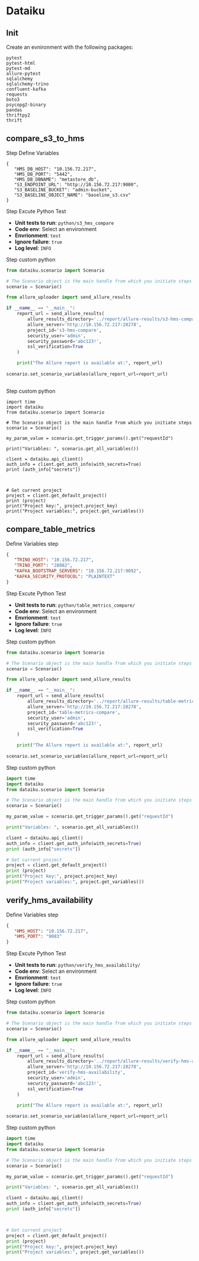 # Dataiku

## Init

Create an evnironment with the following packages:

```
pytest
pytest-html
pytest-md
allure-pytest
sqlalchemy
sqlalchemy-trino
confluent-kafka
requests
boto3
psycopg2-binary
pandas
thriftpy2
thrift
```

## compare\_s3_to\_hms

Step Define Variables

```
{
   "HMS_DB_HOST": "10.156.72.217",
   "HMS_DB_PORT": "5442",
   "HMS_DB_DBNAME": "metastore_db",
   "S3_ENDPOINT_URL": "http://10.156.72.217:9000",
   "S3_BASELINE_BUCKET": "admin-bucket",
   "S3_BASELINE_OBJECT_NAME": "baseline_s3.csv"
}
```

Step Excute Python Test 

 * **Unit tests to run**: `python/s3_hms_compare`
 * **Code env**: Select an environment
 * **Envrionment**: `test`
 * **Ignore failure**: `true`
 * **Log level**: `INFO`


Step custom python

```python
from dataiku.scenario import Scenario

# The Scenario object is the main handle from which you initiate steps
scenario = Scenario()

from allure_uploader import send_allure_results

if __name__ == "__main__":
    report_url = send_allure_results(
        allure_results_directory='../report/allure-results/s3-hms-compare',
        allure_server='http://10.156.72.217:28278',
        project_id='s3-hms-compare',
        security_user='admin',
        security_password='abc123!',
        ssl_verification=True
    )

    print("The Allure report is available at:", report_url)
    
scenario.set_scenario_variables(allure_report_url=report_url)
    
```

Step custom python

```
import time
import dataiku
from dataiku.scenario import Scenario

# The Scenario object is the main handle from which you initiate steps
scenario = Scenario()

my_param_value = scenario.get_trigger_params().get("requestId")

print("Variables: ", scenario.get_all_variables())

client = dataiku.api_client()
auth_info = client.get_auth_info(with_secrets=True)
print (auth_info["secrets"])



# Get current project
project = client.get_default_project()
print (project)
print("Project key:", project.project_key)
print("Project variables:", project.get_variables())
```

## compare\_table\_metrics

Define Variables step

```json
{
   "TRINO_HOST": "10.156.72.217",
   "TRINO_PORT": "28082",
   "KAFKA_BOOTSTRAP_SERVERS": "10.156.72.217:9092",
   "KAFKA_SECURITY_PROTOCOL": "PLAINTEXT"
}
```

Step Excute Python Test 

 * **Unit tests to run**: `python/table_metrics_compare/`
 * **Code env**: Select an environment
 * **Envrionment**: `test`
 * **Ignore failure**: `true`
 * **Log level**: `INFO`


Step custom python

```python
from dataiku.scenario import Scenario

# The Scenario object is the main handle from which you initiate steps
scenario = Scenario()

from allure_uploader import send_allure_results

if __name__ == "__main__":
    report_url = send_allure_results(
        allure_results_directory='../report/allure-results/table-metrics-compare',
        allure_server='http://10.156.72.217:28278',
        project_id='table-metrics-compare',
        security_user='admin',
        security_password='abc123!',
        ssl_verification=True
    )

    print("The Allure report is available at:", report_url)
    
scenario.set_scenario_variables(allure_report_url=report_url)
```

Step custom python

```python
import time
import dataiku
from dataiku.scenario import Scenario

# The Scenario object is the main handle from which you initiate steps
scenario = Scenario()

my_param_value = scenario.get_trigger_params().get("requestId")

print("Variables: ", scenario.get_all_variables())

client = dataiku.api_client()
auth_info = client.get_auth_info(with_secrets=True)
print (auth_info["secrets"])

# Get current project
project = client.get_default_project()
print (project)
print("Project key:", project.project_key)
print("Project variables:", project.get_variables())
```

## verify\_hms\_availability

Define Variables step

```json
{
   "HMS_HOST": "10.156.72.217",
   "HMS_PORT": "9083"
}
```

Step Excute Python Test 

 * **Unit tests to run**: `python/verify_hms_availability/`
 * **Code env**: Select an environment
 * **Envrionment**: `test`
 * **Ignore failure**: `true`
 * **Log level**: `INFO`


Step custom python

```python
from dataiku.scenario import Scenario

# The Scenario object is the main handle from which you initiate steps
scenario = Scenario()

from allure_uploader import send_allure_results

if __name__ == "__main__":
    report_url = send_allure_results(
        allure_results_directory='../report/allure-results/verify-hms-availability',
        allure_server='http://10.156.72.217:28278',
        project_id='verify-hms-availability',
        security_user='admin',
        security_password='abc123!',
        ssl_verification=True
    )

    print("The Allure report is available at:", report_url)
    
scenario.set_scenario_variables(allure_report_url=report_url)
```

Step custom python

```python
import time
import dataiku
from dataiku.scenario import Scenario

# The Scenario object is the main handle from which you initiate steps
scenario = Scenario()

my_param_value = scenario.get_trigger_params().get("requestId")

print("Variables: ", scenario.get_all_variables())

client = dataiku.api_client()
auth_info = client.get_auth_info(with_secrets=True)
print (auth_info["secrets"])



# Get current project
project = client.get_default_project()
print (project)
print("Project key:", project.project_key)
print("Project variables:", project.get_variables())
```
